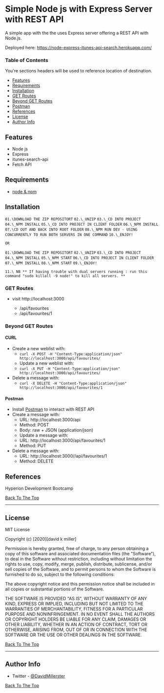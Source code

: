 # Simple Node js with Express Server with REST API

A simple app with the the uses Express server offering a REST API with Node.js.

Deployed here: https://node-express-itunes-api-search.herokuapp.com/

### Table of Contents

You're sections headers will be used to reference location of destination.

- [Features](#features)
- [Requirements](#requirements)
- [Installation](#installation)
- [GET Routes](#getroutes)
- [Beyond GET Routes](#beyondgetroutes)
- [Postman](#postman)
- [References](#references)
- [License](#license)
- [Author Info](#author-info)

## Features

- Node js
- Express
- itunes-search-api
- Fetch API

## Requirements

- [node & npm](https://nodejs.org/en/)

## Installation

`01.\DOWNLOAD THE ZIP REPOSITORT`
`02.\_UNZIP`
`03.\_CD INTO PROJECT`
`04.\_NPM INSTALL`
`05.\_CD INTO PROJECT IN CLIENT FOLDER`
`06.\_NPM INSTALL`
`07.\CD OUT AND BACK INTO ROOT FOLDER`
`08.\_NPM RUN DEV - USING CONCURRENTLY TO RUN BOTH SERVERS IN ONE COMMAND`
`10.\_ENJOY!`

`OR`

`01.\DOWNLOAD THE ZIP REPOSITORT`
`02.\_UNZIP`
`03.\_CD INTO PROJECT`
`04.\_NPM INSTALL`
`05.\_NPM START`
`06.\_CD INTO PROJECT IN CLIENT FOLDER`
`07.\_NPM INSTALL`
`08.\_NPM START`
`09.\_ENJOY!`

`11.\ NB ** If having trouble with dual servers running : run this command "sudo killall -9 node!" to kill all servers. **`

### GET Routes

- visit http://localhost:3000

  - /api/favourites
  - /api/favourites/1

### Beyond GET Routes

#### CURL

- Create a new weblist with:
  - `curl -X POST -H "Content-Type:application/json" http://localhost:3000/api/favourites/`
  - Update a new weblist with:
  - `curl -X PUT -H "Content-Type:application/json" http://localhost:3000/api/favourites/`
- Delete a message with:
  - `curl -X DELETE -H "Content-Type:application/json" http://localhost:3000/api/favourites/1`

#### Postman

- Install [Postman](https://www.getpostman.com/apps) to interact with REST API
- Create a message with:
  - URL: http://localhost:3000/api
  - Method: POST
  - Body: raw + JSON (application/json)
  - Update a message with:
  - URL: http://localhost:3000/api/favourites/1
  - Method: PUT
- Delete a message with:
  - URL: http://localhost:3000//api/favourites/1
  - Method: DELETE

## References

Hyperion Development Bootcamp

[Back To The Top](#read-me-template)

---

## License

MIT License

Copyright (c) [2020][david k miller]

Permission is hereby granted, free of charge, to any person obtaining a copy
of this software and associated documentation files (the "Software"), to deal
in the Software without restriction, including without limitation the rights
to use, copy, modify, merge, publish, distribute, sublicense, and/or sell
copies of the Software, and to permit persons to whom the Software is
furnished to do so, subject to the following conditions:

The above copyright notice and this permission notice shall be included in all
copies or substantial portions of the Software.

THE SOFTWARE IS PROVIDED "AS IS", WITHOUT WARRANTY OF ANY KIND, EXPRESS OR
IMPLIED, INCLUDING BUT NOT LIMITED TO THE WARRANTIES OF MERCHANTABILITY,
FITNESS FOR A PARTICULAR PURPOSE AND NONINFRINGEMENT. IN NO EVENT SHALL THE
AUTHORS OR COPYRIGHT HOLDERS BE LIABLE FOR ANY CLAIM, DAMAGES OR OTHER
LIABILITY, WHETHER IN AN ACTION OF CONTRACT, TORT OR OTHERWISE, ARISING FROM,
OUT OF OR IN CONNECTION WITH THE SOFTWARE OR THE USE OR OTHER DEALINGS IN THE
SOFTWARE.

[Back To The Top](#read-me-template)

---

## Author Info

- Twitter - [@DavidMillerster](https://twitter.com/DavidMillerster)

[Back To The Top](#read-me-template)
